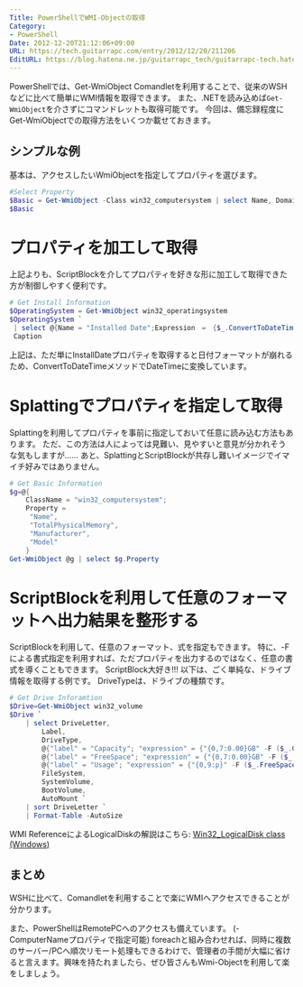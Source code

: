 ```yaml
---
Title: PowerShellでWMI-Objectの取得
Category:
- PowerShell
Date: 2012-12-20T21:12:06+09:00
URL: https://tech.guitarrapc.com/entry/2012/12/20/211206
EditURL: https://blog.hatena.ne.jp/guitarrapc_tech/guitarrapc-tech.hatenablog.com/atom/entry/6802418398340181888
---
```


<!--
Date: 2012-12-20T21:12:06+09:00
URL: https://tech.guitarrapc.com/entry/2012/12/20/211206
-->

PowerShellでは、Get-WmiObject Comandletを利用することで、従来のWSHなどに比べて簡単にWMI情報を取得できます。
また、.NETを読み込めば`Get-WmiObject`を介さずにコマンドレットも取得可能です。 今回は、備忘録程度にGet-WmiObjectでの取得方法をいくつか載せておきます。

## シンプルな例

基本は、アクセスしたいWmiObjectを指定してプロパティを選びます。

```ps1
#Select Property
$Basic = Get-WmiObject -Class win32_computersystem | select Name, Domain
$Basic
```

# プロパティを加工して取得

上記よりも、ScriptBlockを介してプロパティを好きな形に加工して取得できた方が制御しやすく便利です。

```ps1
# Get Install Information
$OperatingSystem = Get-WmiObject win32_operatingsystem
$OperatingSystem `
 | select @{Name = "Installed Date";Expression　=　{$_.ConvertToDateTime($_.InstallDate)}},
 Caption
```

上記は、ただ単にInstallDateプロパティを取得すると日付フォーマットが崩れるため、ConvertToDateTimeメソッドでDateTimeに変換しています。
# Splattingでプロパティを指定して取得
Splattingを利用してプロパティを事前に指定しておいて任意に読み込む方法もあります。 ただ、この方法は人によっては見難い、見やすいと意見が分かれそうな気もしますが…… あと、SplattingとScriptBlockが共存し難いイメージでイマイチ好みではありません。

```ps1
# Get Basic Information
$g=@{
    ClassName = "win32_computersystem";
    Property =
     "Name",
     "TotalPhysicalMemory",
     "Manufacturer",
     "Model"
    }
Get-WmiObject @g | select $g.Property
```

# ScriptBlockを利用して任意のフォーマットへ出力結果を整形する
ScriptBlockを利用して、任意のフォーマット、式を指定もできます。
特に、-Fによる書式指定を利用すれば、ただプロパティを出力するのではなく、任意の書式を導くこともできます。 ScriptBlock大好き!!!
以下は、ごく単純な、ドライブ情報を取得する例です。 DriveTypeは、ドライブの種類です。

```ps1
# Get Drive Inforamtion
$Drive=Get-WmiObject win32_volume
$Drive `
    | select DriveLetter,
        Label,
        DriveType,
        @{"label" = "Capacity"; "expression" = {"{0,7:0.00}GB" -F ($_.Capacity / 1GB)}},
        @{"label" = "FreeSpace"; "expression" = {"{0,7:0.00}GB" -F ($_.FreeSpace / 1GB)}},
        @{"label" = "Usage"; "expression" = {"{0,9:p}" -F ($_.FreeSpace / $_.Capacity)}},
        FileSystem,
        SystemVolume,
        BootVolume,
        AutoMount `
    | sort DriveLetter `
    | Format-Table -AutoSize
```

WMI ReferenceによるLogicalDiskの解説はこちら: <a href="http://msdn.microsoft.com/en-us/library/windows/desktop/aa394173(v=vs.85).aspx" target="_blank">Win32_LogicalDisk class (Windows)</a>

## まとめ

WSHに比べて、Comandletを利用することで楽にWMIへアクセスできることが分かります。

また、PowerShellはRemotePCへのアクセスも備えています。 (-ComputerNameプロパティで指定可能) foreachと組み合わせれば、同時に複数のサーバー/PCへ順次リモート処理もできるわけで、管理者の手間が大幅に省けると言えます。興味を持たれましたら、ぜひ皆さんもWmi-Objectを利用して楽をしましょう。

